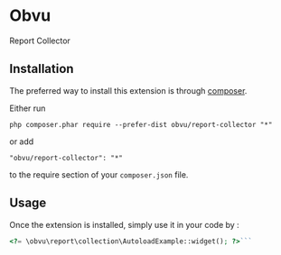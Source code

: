 Obvu
====
Report Collector

Installation
------------

The preferred way to install this extension is through [composer](http://getcomposer.org/download/).

Either run

```
php composer.phar require --prefer-dist obvu/report-collector "*"
```

or add

```
"obvu/report-collector": "*"
```

to the require section of your `composer.json` file.


Usage
-----

Once the extension is installed, simply use it in your code by  :

```php
<?= \obvu\report\collection\AutoloadExample::widget(); ?>```